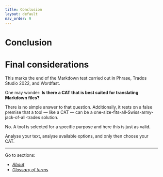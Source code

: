 ```yaml
---
title: Conclusion
layout: default
nav_order: 9
---
```

Conclusion
===

# Final considerations

This marks the end of the Markdown test carried out in Phrase, Trados Studio 2022, and Wordfast.

One may wonder: **Is there a CAT that is best suited for translating Markdown files?**

There is no simple answer to that question. Additionally, it rests on a false premise that a tool — like a CAT — can be a one-size-fits-all-Swiss-army-jack-of-all-trades solution.

No. A tool is selected for a specific purpose and here this is just as valid.

Analyse your text, analyse available options, and only then choose your CAT.

---

Go to sections:
- [*About*](about)
- [*Glossary of terms*](glossary)